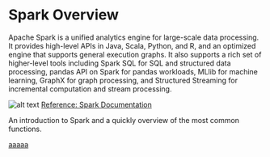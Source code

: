# Spark Overview

Apache Spark is a unified analytics engine for large-scale data processing. It provides high-level APIs in Java, Scala, Python, and R, and an optimized engine that supports general execution graphs. It also supports a rich set of higher-level tools including Spark SQL for SQL and structured data processing, pandas API on Spark for pandas workloads, MLlib for machine learning, GraphX for graph processing, and Structured Streaming for incremental computation and stream processing.

![alt text](https://avinash333.files.wordpress.com/2019/08/spark-architecture.png?w=960)
[Reference: Spark Documentation](https://spark.apache.org/docs/latest/)

An introduction to Spark and a quickly overview of the most common functions.


[aaaaa](/Test.txt)
